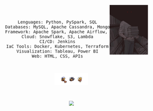 <div align="center">
<img src="https://github.com/RemorI/Profile/blob/main/supply/The-vampire-librarian%40Emilycottonbird.jpg" width="25%" align="right" />
<img src="" width="70%" />
<br><br>
<pre>
    Lenguages: Python, PySpark, SQL
    Databases: MySQL, Apache Cassandra, MongoDB, DynamoDB
    Framework: Apache Spark, Apache Airflow, Apache Kafka, Zookeeper
    Cloud: Snowflake, S3, Lambda
    CI/CD: Jenkins
    IaC Tools: Docker, Kubernetes, Terraform
    Visualization: Tableau, Power BI
    Web: HTML, CSS, APIs
</pre>
<br><br>
<img src="https://github.com/RemorI/Profile/blob/main/supply/F2DpQ_qWAAUTmW7.png" height="40" />
<br><br><br>
    
[![](https://img.shields.io/badge/linkedin-0a66c2)](https://www.linkedin.com/in/ignacio-escudero-ab440517a/)
</div>